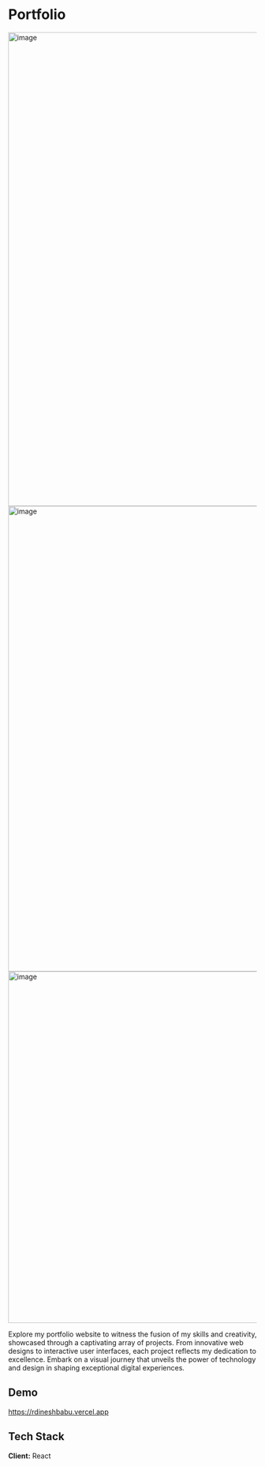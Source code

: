 # Portfolio

<img width="958" alt="image" src="https://github.com/rdineshbabu2002/Dineshbabu_portfolio/assets/90496628/fe982692-46a7-4916-931c-3b3b62e14035">
<img width="941" alt="image" src="https://github.com/rdineshbabu2002/Dineshbabu_portfolio/assets/90496628/3e341999-9852-4469-a603-01b23993f228">
<img width="711" alt="image" src="https://github.com/rdineshbabu2002/Dineshbabu_portfolio/assets/90496628/61d69974-49e0-428c-9344-543ddf698402">


Explore my portfolio website to witness the fusion of my skills and creativity, showcased through a captivating array of projects. From innovative web designs to interactive user interfaces, each project reflects my dedication to excellence. Embark on a visual journey that unveils the power of technology and design in shaping exceptional digital experiences.
## Demo

https://rdineshbabu.vercel.app


## Tech Stack

**Client:** React

